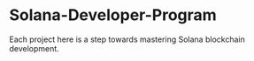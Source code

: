 # Solana-Developer-Program

Each project here is a step towards mastering Solana blockchain development.